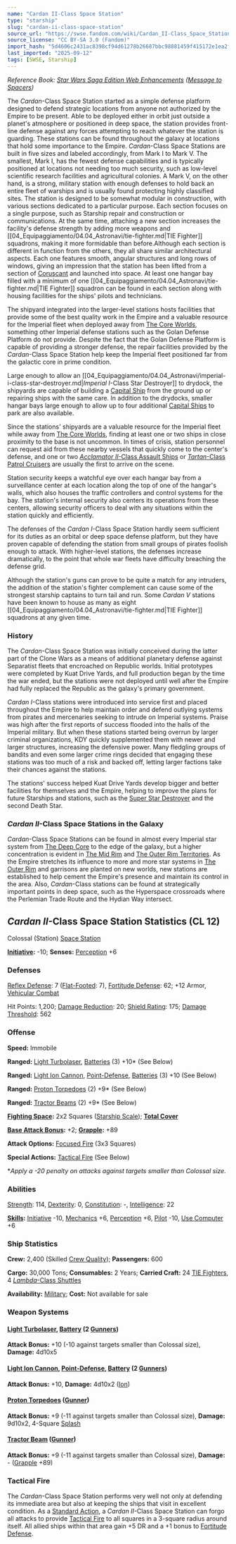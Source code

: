 ```yaml
---
name: "Cardan II-Class Space Station"
type: "starship"
slug: "cardan-ii-class-space-station"
source_url: "https://swse.fandom.com/wiki/Cardan_II-Class_Space_Station"
source_license: "CC BY-SA 3.0 (Fandom)"
import_hash: "5d4606c2431ac8398cf94d61278b26687bbc98881459f415172e1ea2f621ec68"
last_imported: "2025-09-12"
tags: [SWSE, Starship]
---
```

*Reference Book: [Star Wars Saga Edition Web Enhancements](https://swse.fandom.com/wiki/Star_Wars_Saga_Edition_Web_Enhancements) ([Message to Spacers](https://swse.fandom.com/wiki/Message_to_Spacers))*

The *Cardan*-Class Space Station started as a simple defense platform designed to defend strategic locations from anyone not authorized by the Empire to be present. Able to be deployed either in orbit just outside a planet's atmosphere or positioned in deep space, the station provides front-line defense against any forces attempting to reach whatever the station is guarding. These stations can be found throughout the galaxy at locations that hold some importance to the Empire.
*Cardan*-Class Space Stations are built in five sizes and labeled accordingly, from Mark I to Mark V. The smallest, Mark I, has the fewest defense capabilities and is typically positioned at locations not needing too much security, such as low-level scientific research facilities and agricultural colonies. A Mark V, on the other hand, is a strong, military station with enough defenses to hold back an entire fleet of warships and is usually found protecting highly classified sites. The station is designed to be somewhat modular in construction, with various sections dedicated to a particular purpose. Each section focuses on a single purpose, such as Starship repair and construction or communications. At the same time, attaching a new section increases the facility's defense strength by adding more weapons and [[04_Equipaggiamento/04.04_Astronavi/tie-fighter.md|TIE Fighter]] squadrons, making it more formidable than before.Although each section is different in function from the others, they all share similar architectural aspects. Each one features smooth, angular structures and long rows of windows, giving an impression that the station has been lifted from a section of [Coruscant](https://swse.fandom.com/wiki/Coruscant) and launched into space. At least one hangar bay filled with a minimum of one [[04_Equipaggiamento/04.04_Astronavi/tie-fighter.md|TIE Fighter]] squadron can be found in each section along with housing facilities for the ships' pilots and technicians.

The shipyard integrated into the larger-level stations hosts facilities that provide some of the best quality work in the Empire and a valuable resource for the Imperial fleet when deployed away from [The Core Worlds](https://swse.fandom.com/wiki/The_Core_Worlds), something other Imperial defense stations such as the Golan Defense Platform do not provide. Despite the fact that the Golan Defense Platform is capable of providing a stronger defense, the repair facilities provided by the *Cardan*-Class Space Station help keep the Imperial fleet positioned far from the galactic core in prime condition.

Large enough to allow an [[04_Equipaggiamento/04.04_Astronavi/imperial-i-class-star-destroyer.md|*Imperial I*-Class Star Destroyer]] to drydock, the shipyards are capable of building a [Capital Ship](https://swse.fandom.com/wiki/Capital_Ship) from the ground up or repairing ships with the same care. In addition to the drydocks, smaller hangar bays large enough to allow up to four additional [Capital Ships](https://swse.fandom.com/wiki/Capital_Ships) to park are also available.

Since the stations' shipyards are a valuable resource for the Imperial fleet while away from [The Core Worlds](https://swse.fandom.com/wiki/The_Core_Worlds), finding at least one or two ships in close proximity to the base is not uncommon. In times of crisis, station personnel can request aid from these nearby vessels that quickly come to the center's defense, and one or two [*Acclamator II*-Class Assault Ships](https://swse.fandom.com/wiki/Acclamator_II-Class_Assault_Ships) or [*Tartan*-Class Patrol Cruisers](https://swse.fandom.com/wiki/Tartan-Class_Patrol_Cruisers) are usually the first to arrive on the scene.

Station security keeps a watchful eye over each hangar bay from a surveillance center at each location along the top of one of the hangar's walls, which also houses the traffic controllers and control systems for the bay. The station's internal security also centers its operations from these centers, allowing security officers to deal with any situations within the station quickly and efficiently.

The defenses of the *Cardan I*-Class Space Station hardly seem sufficient for its duties as an orbital or deep space defense platform, but they have proven capable of defending the station from small groups of pirates foolish enough to attack. With higher-level stations, the defenses increase dramatically, to the point that whole war fleets have difficulty breaching the defense grid.

Although the station's guns can prove to be quite a match for any intruders, the addition of the station's fighter complement can cause some of the strongest starship captains to turn tail and run. Some *Cardan V* stations have been known to house as many as eight [[04_Equipaggiamento/04.04_Astronavi/tie-fighter.md|TIE Fighter]] squadrons at any given time.

### History
The *Cardan*-Class Space Station was initially conceived during the latter part of the Clone Wars as a means of additional planetary defense against Separatist fleets that encroached on Republic worlds. Initial prototypes were completed by Kuat Drive Yards, and full production began by the time the war ended, but the stations were not deployed until well after the Empire had fully replaced the Republic as the galaxy's primary government.

*Cardan I*-Class stations were introduced into service first and placed throughout the Empire to help maintain order and defend outlying systems from pirates and mercenaries seeking to intrude on Imperial systems. Praise was high after the first reports of success flooded into the halls of the Imperial military. But when these stations started being overrun by larger criminal organizations, KDY quickly supplemented them with newer and larger structures, increasing the defensive power. Many fledgling groups of bandits and even some larger crime rings decided that engaging these stations was too much of a risk and backed off, letting larger factions take their chances against the stations.

The stations' success helped Kuat Drive Yards develop bigger and better facilities for themselves and the Empire, helping to improve the plans for future Starships and stations, such as the [Super Star Destroyer](https://swse.fandom.com/wiki/Super_Star_Destroyer) and the second Death Star. 

### *Cardan II*-Class Space Stations in the Galaxy
*Cardan*-Class Space Stations can be found in almost every Imperial star system from [The Deep Core](https://swse.fandom.com/wiki/The_Deep_Core) to the edge of the galaxy, but a higher concentration is evident in [The Mid Rim](https://swse.fandom.com/wiki/The_Mid_Rim) and [The Outer Rim Territories](https://swse.fandom.com/wiki/The_Outer_Rim_Territories). As the Empire stretches its influence to more and more star systems in [The Outer Rim](https://swse.fandom.com/wiki/The_Outer_Rim) and garrisons are planted on new worlds, new stations are established to help cement the Empire's presence and maintain its control in the area. Also, *Cardan*-Class stations can be found at strategically important points in deep space, such as the Hyperspace crossroads where the Perlemian Trade Route and the Hydian Way intersect. 
## *Cardan II*-Class Space Station Statistics (CL 12)
Colossal (Station) [Space Station](https://swse.fandom.com/wiki/Space_Station)

**[Initiative](https://swse.fandom.com/wiki/Initiative):** -10; **Senses:** [Perception](https://swse.fandom.com/wiki/Perception) +6
### Defenses
[Reflex Defense](https://swse.fandom.com/wiki/Reflex_Defense_(Vehicles)): 7 ([Flat-Footed](https://swse.fandom.com/wiki/Flat-Footed): 7), [Fortitude Defense](https://swse.fandom.com/wiki/Fortitude_Defense_(Vehicles)): 62; +12 Armor, [Vehicular Combat](https://swse.fandom.com/wiki/Vehicular_Combat)

Hit Points: 1,200; [Damage Reduction](https://swse.fandom.com/wiki/Damage_Reduction): 20; [Shield Rating](https://swse.fandom.com/wiki/Shield_Rating): 175; [Damage Threshold](https://swse.fandom.com/wiki/Damage_Threshold_(Vehicles)): 562
### Offense
**Speed:** Immobile

**Ranged:** [Light Turbolaser](https://swse.fandom.com/wiki/Light_Turbolaser), [Batteries](https://swse.fandom.com/wiki/Batteries) (3) +10* (See Below)

**Ranged:** [Light Ion Cannon](https://swse.fandom.com/wiki/Light_Ion_Cannon), [Point-Defense](https://swse.fandom.com/wiki/Point-Defense), [Batteries](https://swse.fandom.com/wiki/Batteries) (3) +10 (See Below)

**Ranged:** [Proton Torpedoes](https://swse.fandom.com/wiki/Proton_Torpedoes) (2) +9* (See Below)

**Ranged:** [Tractor Beams](https://swse.fandom.com/wiki/Tractor_Beams) (2) +9* (See Below)

**[Fighting Space](https://swse.fandom.com/wiki/Fighting_Space):** 2x2 Squares ([Starship Scale](https://swse.fandom.com/wiki/Starship_Scale)); **[Total Cover](https://swse.fandom.com/wiki/Total_Cover)**

**[Base Attack Bonus](https://swse.fandom.com/wiki/Base_Attack_Bonus):** +2; **[Grapple](https://swse.fandom.com/wiki/Grapple):** +89

**Attack Options:** [Focused Fire](https://swse.fandom.com/wiki/Focused_Fire) (3x3 Squares)

**Special Actions:** [Tactical Fire](https://swse.fandom.com/wiki/Tactical_Fire) (See Below)

**Apply a -20 penalty on attacks against targets smaller than Colossal size.*
### Abilities
[Strength](https://swse.fandom.com/wiki/Strength): 114, [Dexterity](https://swse.fandom.com/wiki/Dexterity): 0, [Constitution](https://swse.fandom.com/wiki/Constitution): -, [Intelligence](https://swse.fandom.com/wiki/Intelligence): 22

**[Skills](https://swse.fandom.com/wiki/Skills):** [Initiative](https://swse.fandom.com/wiki/Initiative) -10, [Mechanics](https://swse.fandom.com/wiki/Mechanics) +6, [Perception](https://swse.fandom.com/wiki/Perception) +6, [Pilot](https://swse.fandom.com/wiki/Pilot) -10, [Use Computer](https://swse.fandom.com/wiki/Use_Computer) +6
### Ship Statistics
**Crew:** 2,400 (Skilled [Crew Quality](https://swse.fandom.com/wiki/Crew_Quality)); **Passengers:** 600

**Cargo:** 30,000 Tons; **Consumables:** 2 Years; **Carried Craft:** 24 [TIE Fighters](https://swse.fandom.com/wiki/TIE_Fighters), 4 [*Lambda*-Class Shuttles](https://swse.fandom.com/wiki/Lambda-Class_Shuttles)

**Availability:** [Military](https://swse.fandom.com/wiki/Military); **Cost:** Not available for sale
### Weapon Systems
#### **[Light Turbolaser](https://swse.fandom.com/wiki/Light_Turbolaser), [Battery](https://swse.fandom.com/wiki/Battery) (2 [Gunners](https://swse.fandom.com/wiki/Gunners))**
**Attack Bonus:** +10 (-10 against targets smaller than Colossal size), **Damage:** 4d10x5
#### **[Light Ion Cannon](https://swse.fandom.com/wiki/Light_Ion_Cannon), [Point-Defense](https://swse.fandom.com/wiki/Point-Defense), [Battery](https://swse.fandom.com/wiki/Battery) (2 [Gunners](https://swse.fandom.com/wiki/Gunners))**
**Attack Bonus:** +10, **Damage:** 4d10x2 ([Ion](https://swse.fandom.com/wiki/Ion))

#### **[Proton Torpedoes](https://swse.fandom.com/wiki/Proton_Torpedoes) ([Gunner](https://swse.fandom.com/wiki/Gunner))**
**Attack Bonus:** +9 (-11 against targets smaller than Colossal size), **Damage:** 9d10x2, 4-Square [Splash](https://swse.fandom.com/wiki/Splash)

#### **[Tractor Beam](https://swse.fandom.com/wiki/Tractor_Beam) ([Gunner](https://swse.fandom.com/wiki/Gunner))**
**Attack Bonus:** +9 (-11 against targets smaller than Colossal size), **Damage:** - ([Grapple](https://swse.fandom.com/wiki/Grapple) +89)
### Tactical Fire
The *Cardan*-Class Space Station performs very well not only at defending its immediate area but also at keeping the ships that visit in excellent condition. As a [Standard Action](https://swse.fandom.com/wiki/Standard_Action), a *Cardan II*-Class Space Station can forgo all attacks to provide [Tactical Fire](https://swse.fandom.com/wiki/Tactical_Fire) to all squares in a 3-square radius around itself. All allied ships within that area gain +5 DR and a +1 bonus to [Fortitude Defense](https://swse.fandom.com/wiki/Fortitude_Defense).